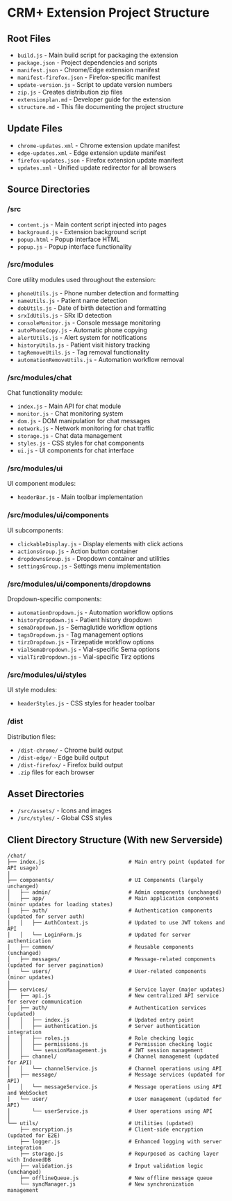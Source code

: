 # CRM+ Extension Project Structure

## Root Files
- `build.js` - Main build script for packaging the extension
- `package.json` - Project dependencies and scripts
- `manifest.json` - Chrome/Edge extension manifest
- `manifest-firefox.json` - Firefox-specific manifest
- `update-version.js` - Script to update version numbers
- `zip.js` - Creates distribution zip files
- `extensionplan.md` - Developer guide for the extension
- `structure.md` - This file documenting the project structure

## Update Files
- `chrome-updates.xml` - Chrome extension update manifest
- `edge-updates.xml` - Edge extension update manifest
- `firefox-updates.json` - Firefox extension update manifest
- `updates.xml` - Unified update redirector for all browsers

## Source Directories

### /src
- `content.js` - Main content script injected into pages
- `background.js` - Extension background script
- `popup.html` - Popup interface HTML
- `popup.js` - Popup interface functionality

### /src/modules
Core utility modules used throughout the extension:
- `phoneUtils.js` - Phone number detection and formatting
- `nameUtils.js` - Patient name detection
- `dobUtils.js` - Date of birth detection and formatting
- `srxIdUtils.js` - SRx ID detection
- `consoleMonitor.js` - Console message monitoring
- `autoPhoneCopy.js` - Automatic phone copying
- `alertUtils.js` - Alert system for notifications
- `historyUtils.js` - Patient visit history tracking
- `tagRemoveUtils.js` - Tag removal functionality
- `automationRemoveUtils.js` - Automation workflow removal

### /src/modules/chat
Chat functionality module:
- `index.js` - Main API for chat module
- `monitor.js` - Chat monitoring system
- `dom.js` - DOM manipulation for chat messages
- `network.js` - Network monitoring for chat traffic
- `storage.js` - Chat data management
- `styles.js` - CSS styles for chat components
- `ui.js` - UI components for chat interface

### /src/modules/ui
UI component modules:
- `headerBar.js` - Main toolbar implementation

### /src/modules/ui/components
UI subcomponents:
- `clickableDisplay.js` - Display elements with click actions
- `actionsGroup.js` - Action button container
- `dropdownsGroup.js` - Dropdown container and utilities
- `settingsGroup.js` - Settings menu implementation

### /src/modules/ui/components/dropdowns
Dropdown-specific components:
- `automationDropdown.js` - Automation workflow options
- `historyDropdown.js` - Patient history dropdown
- `semaDropdown.js` - Semaglutide workflow options
- `tagsDropdown.js` - Tag management options
- `tirzDropdown.js` - Tirzepatide workflow options
- `vialSemaDropdown.js` - Vial-specific Sema options
- `vialTirzDropdown.js` - Vial-specific Tirz options

### /src/modules/ui/styles
UI style modules:
- `headerStyles.js` - CSS styles for header toolbar

### /dist
Distribution files:
- `/dist-chrome/` - Chrome build output
- `/dist-edge/` - Edge build output
- `/dist-firefox/` - Firefox build output
- `.zip` files for each browser

## Asset Directories
- `/src/assets/` - Icons and images
- `/src/styles/` - Global CSS styles



## Client Directory Structure (With new Serverside)
```
/chat/
├── index.js                           # Main entry point (updated for API usage)
│
├── components/                        # UI Components (largely unchanged)
│   ├── admin/                         # Admin components (unchanged)
│   ├── app/                           # Main application components (minor updates for loading states)
│   ├── auth/                          # Authentication components (updated for server auth)
│   │   ├── AuthContext.js             # Updated to use JWT tokens and API
│   │   └── LoginForm.js               # Updated for server authentication
│   ├── common/                        # Reusable components (unchanged)
│   ├── messages/                      # Message-related components (updated for server pagination)
│   └── users/                         # User-related components (minor updates)
│
├── services/                          # Service layer (major updates)
│   ├── api.js                         # New centralized API service for server communication
│   ├── auth/                          # Authentication services (updated)
│   │   ├── index.js                   # Updated entry point
│   │   ├── authentication.js          # Server authentication integration
│   │   ├── roles.js                   # Role checking logic
│   │   ├── permissions.js             # Permission checking logic
│   │   └── sessionManagement.js       # JWT session management
│   ├── channel/                       # Channel management (updated for API)
│   │   └── channelService.js          # Channel operations using API
│   ├── message/                       # Message services (updated for API)
│   │   └── messageService.js          # Message operations using API and WebSocket
│   └── user/                          # User management (updated for API)
│       └── userService.js             # User operations using API
│
└── utils/                             # Utilities (updated)
    ├── encryption.js                  # Client-side encryption (updated for E2E)
    ├── logger.js                      # Enhanced logging with server integration
    ├── storage.js                     # Repurposed as caching layer with IndexedDB
    ├── validation.js                  # Input validation logic (unchanged)
    ├── offlineQueue.js                # New offline message queue
    └── syncManager.js                 # New synchronization management
```
